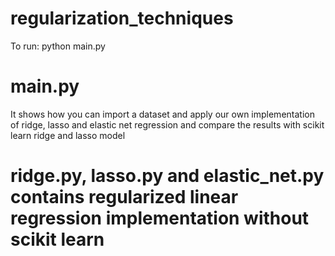 # regularization_techniques

To run:
python main.py

# main.py
It shows how you can import a dataset and apply our own implementation of ridge, lasso and elastic net regression and compare the results with scikit learn ridge and lasso model

# ridge.py, lasso.py and elastic_net.py contains regularized linear regression implementation without scikit learn
